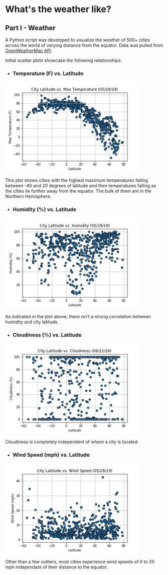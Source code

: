 # What's the weather like?

## Part I - Weather

A Python script was developed to visualize the weather of 500+ cities across the world of varying distance from the equator. Data was pulled from [OpenWeatherMap API](https://openweathermap.org/api).

Initial scatter plots showcase the following relationships:

* ### Temperature (F) vs. Latitude

![hotel map](images/fig5.png)

This plot shows cities with the highest maximum temperatures falling between -40 and 20 degrees of latitude and then temperatures falling as the cities lie further away from the equator. The bulk of them are in the Northern Hemisphere.

* ### Humidity (%) vs. Latitude

![hotel map](images/fig6.png)

As indicated in the plot above, there isn't a strong correlation between humidity and city latitude.

* ### Cloudiness (%) vs. Latitude

![hotel map](images/fig7.png)

Cloudiness is completely independent of where a city is located.

* ### Wind Speed (mph) vs. Latitude

![hotel map](images/fig8.png)

Other than a few outliers, most cities experience wind speeds of 0 to 20 mph independant of their distance to the equator.
